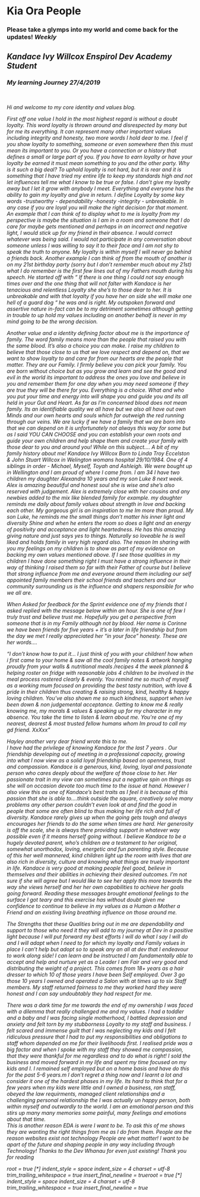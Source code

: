 <!DOCTYPE html>
<html lang="en">
<link href="stylez/main.css" rel="stylesheet" type="text/css" />
<head>
    <meta charset="UTF-8">
    <meta name="viewport" content="width=device-width, initial-scale=1.0">
    <meta http-equiv="X-UA-Compatible" content="ie=edge">
    <title>initial blog </title>
  </head>
</html>

<head>
    <title> intro to my web site</title>
    <meta charset="UTF-8">
    <link href="stylez/main.css" rel="stylesheet" type="text/css" />
</head>

<body>
    <h1>Kia Ora People</h1>
    <h3> Please take a glymps into my world and come back for the updates!
    <em>Weekly</h3>
    <h2>Kandace Ivy Willcox Enspirol Dev Academy Student</h2>    
    <h3> My learning Journey 27/4/2019 </h3>
    <br>
        <p> Hi and welcome to my core identity and values blog. </p>
   <p>     
First off one value I hold in the most highest regard is without a doubt loyalty.
 This word loyalty is thrown around and disrespected by many but for me its everything. It can represent many other important values including integrity and honesty, two more words I hold dear to me. I feel if you show loyalty to something, someone  or even somewhere then this must mean its important to you. Or you have a connection or a history that defines a small or large part of you. If you have to earn loyalty or have your loyalty be earned it must mean something to you and the other party. Why is it such a big deal? To uphold loyalty is not hard, but it is rear and it is something that I have tried my entire life to keep my standards high and not let influences tell me what I know to be true or false.  I don’t give my loyalty away but I let it grow with anybody I meet. Everything and everyone  has the ability to gain my loyalty and give in return. I define Loyalty by some key words -trustworthy - dependability -honesty -integrity - unbreakable. In any case if you are loyal you will make the right decision for that moment.
An example that I can think of to display what to me is loyalty from my perspective is maybe the situation is I am in a room and someone that I do care for maybe gets mentioned  and perhaps in an incorrect and negative light, I  would stick up for my friend  in their absence. I would correct whatever was being said. I would not participate in any conversation about someone unless I was willing to say it to their face and I am not shy to speak the truth to anyone. My loyalty is within myself I will never go behind a friends back. Another example I can think of from the mouth of another is on my 21st  birthday party (sorry but I don’t remember much about my 21st) what I do remember is the first few lines out of my Fathers mouth during his speech. He started off with “ If there is one thing I could not say enough times over and the one thing that will not falter with Kandace is her tenacious and relentless Loyalty she she’s to those dear to her. It is unbreakable and with that loyalty if you have her on side she will make one hell of a guard dog “ he was and is right. My outspoken forward and assertive nature in-fact can be to my detriment sometimes although getting in trouble to up hold my values including on another behalf is never in my mind going to be the wrong decision.
 </p>    
 <p>   
    Another value and a identity defining factor about me is the importance of family. The word family means more than the people that raised you with the same blood. It’s also a choice you can make. I raise my children to believe that those close to us that we love respect and depend on, that we want to show loyalty to and care for from our hearts are the people that matter. They are our Family. I firmly believe you can pick your family. You are born without choice but as you grow and learn and see the good and evil in the world its important to address the ones you love and believe in you and remember them for one day when you may need someone if they are true they will be there for you. Everything is a choice. What and who you put your time and energy into will shape you and guide you and its all held in your Gut and Heart. As far as I’m concerned blood does not mean family.  Its an identifiable quality we all have but we also all have out own Minds and our own hearts and souls which far outweigh the red running through our veins. We are lucky if we have a family that we are born into that we can depend on it is unfortunately not always this way for some but as I said YOU CAN CHOOSE and you can establish your own roots and guide your own children and help shape them and create your family with those dear to you and around you! 
While on this subject…. A bit of my family history about me!
Kandace Ivy Willcox Born to Linda Troy Eccelston & John Stuart Willcox in Welington womans hospital 29/10/1984. One of 4 siblings in order - Michael, Myself, Toyah and Ashleigh. We were bought up in Wellington and I am proud of where I came from. I am 34 I have two children my daughter Alexandra  10 years and my son Luke 8 next week. Alex is amazing beautiful and honest soul she is wise and she’s also reserved with judgement. Alex is extremely close with her cousins and  any newbies added to the mix like blended family for example. my daughter reminds me daily about family values about strength in love and backing each other. My  gorgeous girl is an inspiration to me Im more than proud. 
My son Luke, he reminds me the small things don’t  matter his inner light and diversity Shine and when he enters the room so does a light and an energy of positivity and acceptance and light heartedness. He has this amazing giving nature and just says yes to things. Naturally so loveable he is well liked and holds family in very  high regard also. The reason Im sharing with you my feelings on my children is to show as part of my evidence on backing my own values mentioned above. If I see those qualities in my children  I have done something right I must have a strong influence in their way of thinking I raised them so far with their Father of course  but  I believe that strong influence from me and everyone around them including our self appointed family members their school friends and teachers and our community surrounding us is the influence and shapers responsible for who we all are. 
</p>
<p> 
    When Asked for feedback for the Sprint evidence one of my friends that I asked replied with the message below within an hour. She is one of few I truly trust and believe trust me. Hopefully you get a perspective from someone that is in my Family although not by blood. Her name is Corinne we have been friends for five years + it’s a later in life friendship but from the day we met I really appreciated her “in your face” honesty. These are her words…. 
<p>
    “I don’t know how to put it...
I just think of you with your children! how when i first came to your home & saw all the cool family notes & artwork hanging  proudly from your walls & nutritional meals /recipes 4 the week planned  & helping roster on fridge with reasonable jobs 4 children to be involved in the meal process rostered clearly & evenly.
You remind me so much of myself as a working mum focused on providing the best tasty nutrition, with love & pride in their children thus creating & raising strong, kind, healthy & happy loving children. You've also shown me so much kindness, support when ive been down & non judgemental acceptance. Getting to know me & really knowing me, my morals & values & speaking up for my character in my absence.
You take the time to listen & learn about me. You're one of my nearest, dearest & most trusted fellow humans whom Im proud to call my gd friend.
    XxXxx”
</p>  
<p>
    Hayley another very dear friend wrote this to me. 
<br>
I have had the privilege of knowing Kandace for the last 7 years . Our friendship developing out of meeting in a professional capacity, growing into what I now view as a solid loyal friendship based on openness, trust and compassion. 
Kandace is a generous, kind, loving, loyal and passionate person who cares deeply about the welfare of those close to her. Her passionate trait in my view can sometimes put a negative spin on things as she will on occasion devote too much time to the issue at hand. However I also view this as one of Kandace’s best traits as I feel it is because of this passion that she is able to....think outside the square, creatively solve many problems any other person couldn’t even look at and find the good in people that some are often blind to thus making her life rich and full of diversity.
Kandace rarely gives up when the going gets tough and always encourages her friends to do the same when times are hard. Her generosity is off the scale, she is always there providing support in whatever way possible even if it means herself going without. 
I believe Kandace to be a hugely devoted parent, who’s  children are a testament to her original, somewhat unorthodox, loving, energetic and fun parenting style. Because of this her well mannered, kind children light up the room with lives that are also rich in diversity, culture and knowing what things are truely important in life. 
Kandace is very good at making people feel good, believe in themselves and their abilities in achieving their desired outcomes. I’m not sure if she will agree but I would like to see her apply this more towards the way she views herself and her her own capabilities to achieve her goals going forward.
Reading these messages brought emotional feelings to the surface I got teary and this exercise has without doubt given me confidence to continue to believe in my values as a Human a Mother a Friend and an existing              living breathing influence on those around me.
</p>
<p>
      The Strengths that these Qualities bring out in me are dependability and support to those who need it they will add to my journey at Dev in a positive light because I will put forward my best efforts I will do what I say I will do and I will adapt when I need to for which my loyalty and Family values in place I can’t help but adopt so to speak any an all at dev that I endeavour to work along side! I can learn and be instructed I am fundamentally able to accept and help and nurture yet as a Leader I am Fair and very good and distributing the weight of a project. This comes from 18+ years as a hair dresser to which 10 of those years I have been Self employed. Over 3 go those 10 years I owned and operated a Salon with at times  up to six Staff members. My staff returned fairness to me they worked hard they were honest and I can say undoubtably they had respect for me. 
</p>
<p>
There was a dark time  for me towards the end of my ownership I was faced with a dilemma that really challenged me and my values. I had a toddler and a baby and I was facing single motherhood, I battled depression and anxiety and felt torn by my stubborness Loyalty to my staff and business. I felt scared and immense guilt that I was neglecting my kids and I felt ridiculous pressure that I had to put my responsibilities and obligations to staff whom depended on me for their livelihoods first. I realised pride was a big factor and when I spoke with my staff they showed me compassion, that they were thankful for me regardless and to do what is right! I sold the business and moved forward in my life and spent my time focused on my kids and I. I remained self employed but on a home basis and have do this for the past 5-6 years.m I don’t regret a thing now and I learnt a lot and consider it one of the hardest phases in my life. Its hard to think that for a few years when my kids were little and I owned a business, ran staff,  obeyed the law requirments, managed client relationships and a challenging personal relationship the I was actually un happy person, both within myself and outwardly to the world. I am an emotional person and this stirs up many many memories some painful, many feelings and emotions about that time. 
<br>
This is another reason EDA is were I want to be. To ask this of me shows they are wanting the right things from me as I do from them. People are the reason websites exist not technology People are what matter! I want to be apart of the future and shaping people in any way including through Technology! Thanks to the Dev Whanau for even just existing!
    Thank you for reading
</p>

</body>

</html>root = true [*] indent_style = space indent_size = 4 charset = utf-8 trim_trailing_whitespace = true insert_final_newline = trueroot = true [*] indent_style = space indent_size = 4 charset = utf-8 trim_trailing_whitespace = true insert_final_newline =
true
